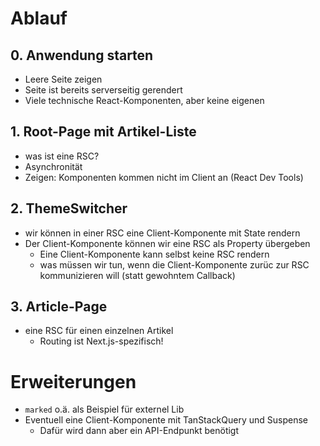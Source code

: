 # Ablauf


## 0. Anwendung starten

- Leere Seite zeigen
- Seite ist bereits serverseitig gerendert
- Viele technische React-Komponenten, aber keine eigenen

## 1. Root-Page mit Artikel-Liste
- was ist eine RSC?
- Asynchronität
- Zeigen: Komponenten kommen nicht im Client an (React Dev Tools)

## 2. ThemeSwitcher

- wir können in einer RSC eine Client-Komponente mit State rendern
- Der Client-Komponente können wir eine RSC als Property übergeben
  - Eine Client-Komponente kann selbst keine RSC  rendern
  - was müssen wir tun, wenn die Client-Komponente zurüc zur RSC kommunizieren will (statt gewohntem Callback) 

## 3. Article-Page

- eine RSC für einen einzelnen Artikel
  - Routing ist Next.js-spezifisch!
  


# Erweiterungen

- `marked` o.ä. als Beispiel für externel Lib
- Eventuell eine Client-Komponente mit TanStackQuery und Suspense
  - Dafür wird dann aber ein API-Endpunkt benötigt
  